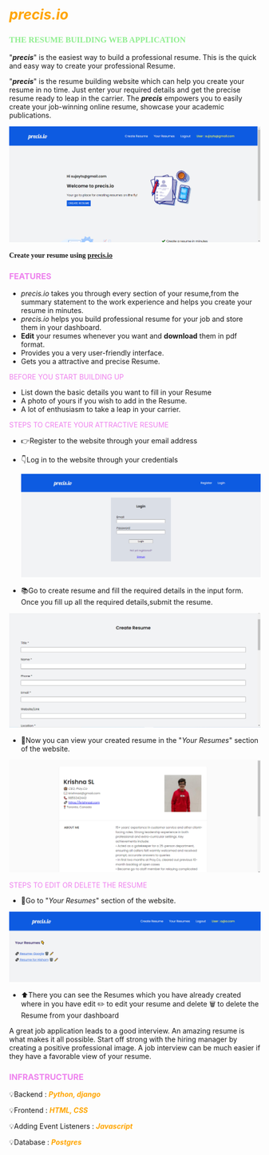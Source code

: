 # <span style="color:orange"> **_precis.io_** </span>

### <span style="font-family:Oswald"><span style="color:LIGHTGREEN"> THE RESUME BUILDING WEB APPLICATION</span>

"**_precis_**" is the easiest way to build a professional resume. This is the quick and easy way to create your professional Resume.

"**_precis_**" is the resume building website which can help you create your resume in no time. Just enter your required details and get the precise resume ready to leap in the carrier. The **_precis_** empowers you to easily create your job-winning online resume, showcase your academic publications.

![Alt text](./static/img/homepage.png)

<span style="font-family:Times New Roman">**Create your resume using [precis.io]()** </span>

### <span style="color:violet">FEATURES</span>

- _precis.io_ takes you through every section of your resume,from the summary statement to the work experience and helps you create your resume in minutes.
- _precis.io_ helps you build professional resume for your job and store them in your dashboard.
- **Edit** your resumes whenever you want and **download** them in pdf format.
- Provides you a very user-friendly interface.
- Gets you a attractive and precise Resume.

<span style="color:violet"> BEFORE YOU START BUILDING UP </span>

- List down the basic details you want to fill in your Resume
- A photo of yours if you wish to add in the Resume.
- A lot of enthusiasm to take a leap in your carrier.

<span style="color:violet">STEPS TO CREATE YOUR ATTRACTIVE RESUME </span>

- 👉Register to the website through your email address

- 👇Log in to the website through your credentials

  ![Login page](./static/img/login.png)

- 📚Go to create resume and fill the required details in the input form. Once you fill up all the required details,submit the resume.

![Create Resume form](./static/img/createResume.png)

- 👀Now you can view your created resume in the "_Your Resumes_" section of the website.

![Resume page](./static/img/resume.png)

<span style="color:violet">STEPS TO EDIT OR DELETE THE RESUME</span>

- 📝Go to "_Your Resumes_" section of the website.

![Your resumes page](./static/img/yourResumes.png)

- ⬆️There you can see the Resumes which you have already created where in you have edit ✏️ to edit your resume and delete 🗑 to delete the Resume from your dashboard

A great job application leads to a good interview. An amazing resume is what makes it all possible. Start off strong with the hiring manager by creating a positive professional image. A job interview can be much easier if they have a favorable view of your resume.

### <span style="color:violet">INFRASTRUCTURE</span>

💡Backend : <span style="color:orange">**_Python, django_**</span>

💡Frontend : <span style="color:orange">**_HTML, CSS_**</span>

💡Adding Event Listeners : <span style="color:orange">**_Javascript_**</span>

💡Database : <span style="color:orange">**_Postgres_**</span>
